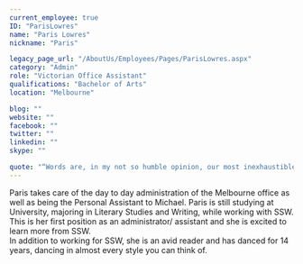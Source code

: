 ```yaml
---
current_employee: true
ID: "ParisLowres"
name: "Paris Lowres"
nickname: "Paris"

legacy_page_url: "/AboutUs/Employees/Pages/ParisLowres.aspx"
category: "Admin"
role: "Victorian Office Assistant"
qualifications: "Bachelor of Arts"
location: "Melbourne"

blog: ""
website: ""
facebook: ""
twitter: ""
linkedin: ""
skype: ""

quote: "“Words are, in my not so humble opinion, our most inexhaustible source of magic, capable of both influencing injury, and remedying it.” - Albus Dumbledore"
---
```


Paris takes care of the day to day administration of the Melbourne office as well as being the Personal Assistant to Michael. Paris is still studying at University, majoring in Literary Studies and Writing, while working with SSW. This is her first position as an administrator/ assistant and she is excited to learn more from SSW.  
In addition to working for SSW, she is an avid reader and has danced for 14 years, dancing in almost every style you can think of.
